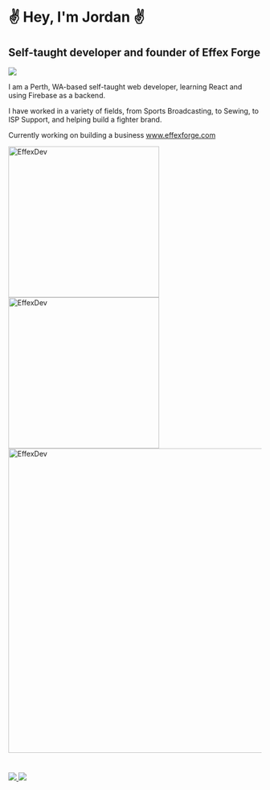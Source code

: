 <h1>✌️ Hey, I'm Jordan ✌️</h1>
<h2>Self-taught developer and founder of Effex Forge</h2>

<p>
    <img src="https://skillicons.dev/icons?i=js,ts,react,tailwind,firebase,rust" />
</p>

<p>I am a Perth, WA-based self-taught web developer, learning React and using Firebase as a backend.</p>
<p>I have worked in a variety of fields, from Sports Broadcasting, to Sewing, to ISP Support, and helping build a fighter brand.</p>
<p>Currently working on building a business <a href="https://www.effexforge.com">www.effexforge.com</a></p>

<p>
    <img src="http://github-profile-summary-cards.vercel.app/api/cards/repos-per-language?username=EffexDev&theme=github" alt="EffexDev" width="300" />
    <img src="http://github-profile-summary-cards.vercel.app/api/cards/stats?username=EffexDev&theme=github" alt="EffexDev" width="300" />
    <img src="http://github-profile-summary-cards.vercel.app/api/cards/profile-details?username=EffexDev&theme=github" alt="EffexDev" width="605" />
</p>

<h1></h1>

<p>
  <a href="https://www.instagram.com/thesmoothdescent/?hl=en">
      <img src="https://skillicons.dev/icons?i=instagram" />
  </a>
  <a href="https://x.com/EffexForge">
      <img src="https://skillicons.dev/icons?i=twitter" />
  </a>
</p>

